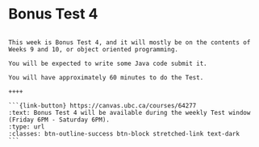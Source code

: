# Bonus Test 4

````{panels}

This week is Bonus Test 4, and it will mostly be on the contents of Weeks 9 and 10, or object oriented programming.

You will be expected to write some Java code submit it.

You will have approximately 60 minutes to do the Test.

++++ 

```{link-button} https://canvas.ubc.ca/courses/64277
:text: Bonus Test 4 will be available during the weekly Test window (Friday 6PM - Saturday 6PM).
:type: url
:classes: btn-outline-success btn-block stretched-link text-dark
```
````